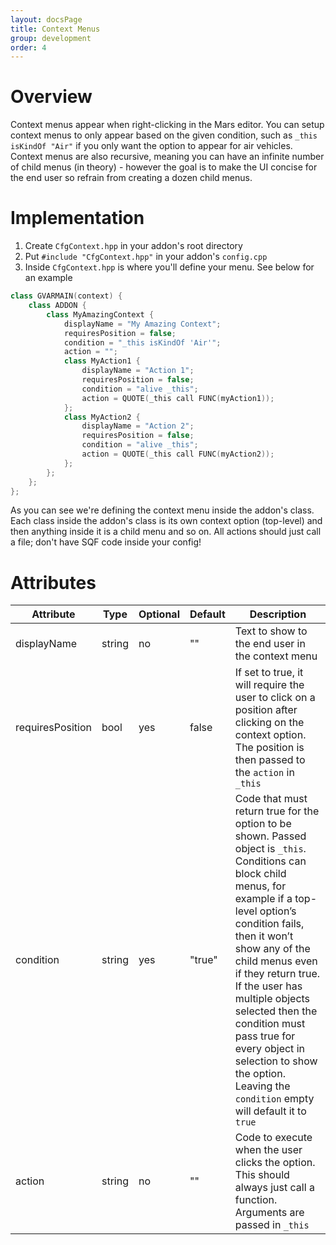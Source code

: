 ```yaml
---
layout: docsPage
title: Context Menus
group: development
order: 4
---
```


# Overview
Context menus appear when right-clicking in the Mars editor. You can setup context menus to only appear based on the given condition, such as `_this isKindOf "Air"` if you only want the option to appear for air vehicles. Context menus are also recursive, meaning you can have an infinite number of child menus (in theory) - however the goal is to make the UI concise for the end user so refrain from creating a dozen child menus.

# Implementation
1. Create `CfgContext.hpp` in your addon's root directory
2. Put `#include "CfgContext.hpp"` in your addon's `config.cpp`
3. Inside `CfgContext.hpp` is where you'll define your menu. See below for an example

```c++
class GVARMAIN(context) {
    class ADDON {
        class MyAmazingContext {
            displayName = "My Amazing Context";
            requiresPosition = false;
            condition = "_this isKindOf 'Air'";
            action = "";
            class MyAction1 {
                displayName = "Action 1";
                requiresPosition = false;
                condition = "alive _this";
                action = QUOTE(_this call FUNC(myAction1));
            };
            class MyAction2 {
                displayName = "Action 2";
                requiresPosition = false;
                condition = "alive _this";
                action = QUOTE(_this call FUNC(myAction2));
            };
        };
    };
};
```

As you can see we're defining the context menu inside the addon's class. Each class inside the addon's class is its own context option (top-level) and then anything inside it is a child menu and so on. All actions should just call a file; don't have SQF code inside your config!

# Attributes
<table>
    <thead>
        <tr>
            <th>Attribute</th>
            <th>Type</th>
            <th>Optional</th>
            <th>Default</th>
            <th>Description</th>
        </tr>
    </thead>
    <tbody>
        <tr>
            <td>displayName</td>
            <td>string</td>
            <td>no</td>
            <td>""</td>
            <td>Text to show to the end user in the context menu</td>
        </tr>
        <tr>
            <td>requiresPosition</td>
            <td>bool</td>
            <td>yes</td>
            <td>false</td>
            <td>If set to true, it will require the user to click on a position after clicking on the context option. The position is then passed to the <code>action</code> in <code>_this</code></td>
        </tr>
        <tr>
            <td>condition</td>
            <td>string</td>
            <td>yes</td>
            <td>"true"</td>
            <td>Code that must return true for the option to be shown. Passed object is <code>_this</code>. Conditions can block child menus, for example if a top-level option’s condition fails, then it won’t show any of the child menus even if they return true. If the user has multiple objects selected then the condition must pass true for every object in selection to show the option. Leaving the <code>condition</code> empty will default it to <code>true</code></td>
        </tr>
        <tr>
            <td>action</td>
            <td>string</td>
            <td>no</td>
            <td>""</td>
            <td>Code to execute when the user clicks the option. This should always just call a function. Arguments are passed in <code>_this</code></td>
        </tr>
    </tbody>
</table>
